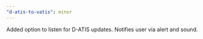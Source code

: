 ```yaml
---
"d-atis-to-vatis": minor
---
```


Added option to listen for D-ATIS updates. Notifies user via alert and sound.
